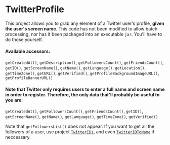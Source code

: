 # TwitterProfile
This project allows you to grab any element of a Twitter user's profile, **given the user's screen name**. This code has not been modified to allow batch processing, nor has it been packaged into an executable `jar`. You'll have to do those yourself.

#### Available accessors:
`getCreatedAt()`, `getDescription()`, `getFollowersCount()`, `getFriendsCount()`, `getID()`, `getScreenName()`, `getName()`, `getLanguage()`, `getLocation()`, `getTimeZone()`, `getURL()`, `getVerified()`, `getProfileBackgroundImageURL()`, `getProfileBannerURL()`

#### Note that Twitter only requires users to enter a full name and screen name in order to register. Therefore, the only data that'll probably be useful to you are:
`getCreatedAt()`, `getFollowersCount()`, `getFriendsCount()`, `getID()`, `getScreenName()`, `getName()`, `getLanguage()`, `getTimeZone()`, `getVerified()`

Note that `getFollowersList()` does not appear. If you want to get all the followers of a user, use project [`TwitterIDs`](https://github.com/BryanOwens012/TwitterIDs), and even [`TwitterIDToName`](https://github.com/BryanOwens012/TwitterIDToName) if neccessary.
